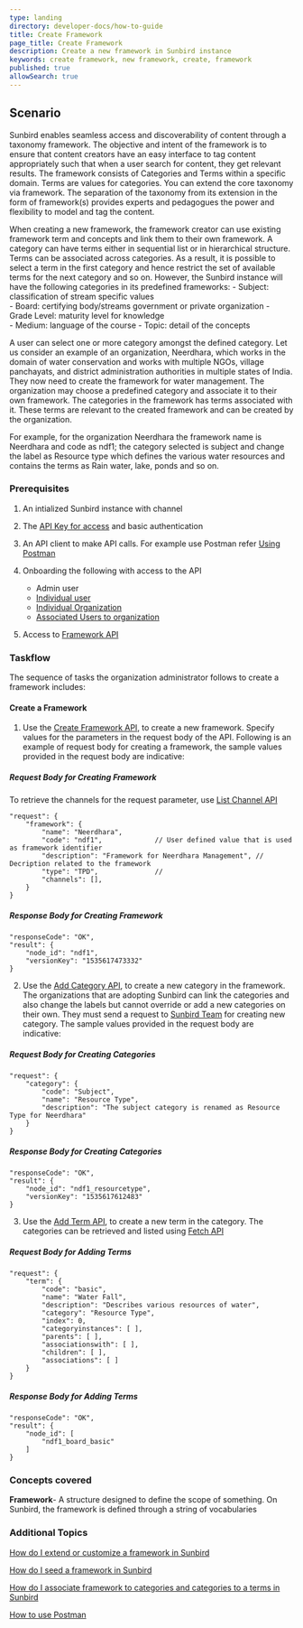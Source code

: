 ```yaml
---
type: landing
directory: developer-docs/how-to-guide
title: Create Framework
page_title: Create Framework
description: Create a new framework in Sunbird instance
keywords: create framework, new framework, create, framework
published: true
allowSearch: true
---
```

## Scenario

Sunbird enables seamless access and discoverability of content through a taxonomy framework. The objective and intent of the framework is to ensure that content creators have an easy interface to tag content appropriately such that when a user search for content, they get relevant results. The framework consists of Categories and Terms within a specific domain. Terms are values for categories. You can extend the core taxonomy via framework. The separation of the taxonomy from its extension in the form of framework(s) provides experts and pedagogues the power and flexibility to model and tag the content.

When creating a new framework, the framework creator can use existing framework term and concepts and link them to their own framework. A category can have terms either in sequential list or in hierarchical structure. Terms can be associated across categories. As a result, it is possible to select a term in the first category and hence restrict the set of available terms for the next category and so on. However, the Sunbird instance will have the following categories in its predefined frameworks:
    - Subject: classification of stream specific values  
    - Board: certifying body/streams government or private organization 
    - Grade Level: maturity level for knowledge  
    - Medium: language of the course 
    - Topic: detail of the concepts 

A user can select one or more category amongst the defined category. Let us consider an example of an organization, Neerdhara, which works in the domain of water conservation and works with multiple NGOs, village panchayats, and district administration authorities in multiple states of India. They now need to create the framework for water management.  The organization may choose a predefined category and associate it to their own framework. The categories in the framework has terms associated with it. These terms are relevant to the created framework and can be created by the organization.  
 
For example, for the organization Neerdhara the framework name is Neerdhara and code as ndf1; the category selected is subject and change the label as Resource type which defines the various water resources and contains the terms as Rain water, lake, ponds and so on. 

### Prerequisites

1. An intialized Sunbird instance with channel

1. The [API Key for access](http://www.sunbird.org) and basic authentication
  
1. An API client to make API calls. For example use Postman refer [Using Postman](http://www.sunbird.org/apis/framework/#tag/usingpostman)

1. Onboarding the following with access to the API
    - Admin user     
    - [Individual user](http://www.sunbird.org/apis/userapi/#operation/Create%20User)
    - [Individual Organization](http://www.sunbird.org/apis/orgapi/#operation/Organisation%20Create)
    - [Associated Users to organization](http://www.sunbird.org/apis/)

1. Access to [Framework API](http://www.sunbird.org/apis/framework/)

### Taskflow
 
The sequence of tasks the organization administrator follows to create a framework includes:

#### Create a Framework

1. Use the [Create Framework API](http://www.sunbird.org/apis/framework/#operation/FrameworkV1CreatePost), to create a new framework. Specify values for the parameters in the request body of the API. Following is an example of request body for creating a framework, the sample values provided in the request body are indicative:

##### Request Body for Creating Framework

To retrieve the channels for the request parameter, use [List Channel API](http://www.sunbird.org/apis/framework/#operation/ChannelV1ListPost)  
      
    "request": {
        "framework": {
            "name": "Neerdhara",
            "code": "ndf1",             // User defined value that is used as framework identifier
            "description": "Framework for Neerdhara Management", // Decription related to the framework
            "type": "TPD",              // 
            "channels": [],
        }
    }

##### Response Body for Creating Framework

    "responseCode": "OK",
    "result": {
        "node_id": "ndf1",
        "versionKey": "1535617473332"
    }

2. Use the [Add Category API](http://www.sunbird.org/apis/framework/#operation/FrameworkV1CreatePost), to create a new category in the framework. The organizations that are adopting Sunbird can link the categories and also change the labels but cannot override or add a new categories on their own. They must send a request to [Sunbird Team](info@sunbird.org) for creating new category. The sample values provided in the request body are indicative:

##### Request Body for Creating Categories

    "request": {
        "category": {
            "code": "Subject",
            "name": "Resource Type",
            "description": "The subject category is renamed as Resource Type for Neerdhara"
        }
    }

##### Response Body for Creating Categories

    "responseCode": "OK",
    "result": {
        "node_id": "ndf1_resourcetype",
        "versionKey": "1535617612483"
    }


3. Use the [Add Term API](http://www.sunbird.org/apis/framework/#operation/FrameworkV1TermCreatePost), to create a new term in the category.
The categories can be retrieved and listed using [Fetch API](http://www.sunbird.org/apis/framework/#operation/FrameworkV1CategoryReadClassGet)

##### Request Body for Adding Terms 

    "request": {
        "term": {
            "code": "basic",
            "name": "Water Fall",
            "description": "Describes various resources of water",
            "category": "Resource Type",       
            "index": 0,
            "categoryinstances": [ ],
            "parents": [ ],
            "associationswith": [ ],
            "children": [ ],
            "associations": [ ]
        }
    }

##### Response Body for Adding Terms

    "responseCode": "OK",
    "result": {
        "node_id": [
            "ndf1_board_basic"
        ]
    }

### Concepts covered

**Framework**- A structure designed to define the scope of something. On Sunbird, the framework is defined through a string of vocabularies

### Additional Topics

[How do I extend or customize a framework in Sunbird](http://www.sunbird.org/developer-docs)

[How do I seed a framework in Sunbird](http://www.sunbird.org/developer-docs)

[How do I associate framework to categories and categories to a terms in Sunbird](http://www.sunbird.org/developer-docs)

[How to use Postman](http://www.sunbird.org/developer-docs)